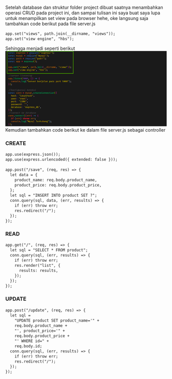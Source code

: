Setelah database dan struktur folder project dibuat saatnya menambahkan operasi CRUD pada project ini, dan sampai tulisan ini saya buat saya lupa untuk menampilkan set view pada browser hehe, oke langsung saja tambahkan code berikut pada file server.js

``` const path = require("path");
app.set("views", path.join(__dirname, "views"));
app.set("view engine", "hbs"); 
```
Sehingga menjadi seperti berikut <br>
![](https://github.com/Bahrul-Rozak/Belajar-Node-JS/blob/main/08_CRUD_Operation/image/add%20set%20view.png) <br>
Kemudian tambahkan code berikut ke dalam file server.js sebagai controller
### CREATE
```
app.use(express.json());
app.use(express.urlencoded({ extended: false }));

app.post("/save", (req, res) => {
  let data = {
    product_name: req.body.product_name,
    product_price: req.body.product_price,
  };
  let sql = "INSERT INTO product SET ?";
  conn.query(sql, data, (err, results) => {
    if (err) throw err;
    res.redirect("/");
  });
});
```
### READ
```
app.get("/", (req, res) => {
  let sql = "SELECT * FROM product";
  conn.query(sql, (err, results) => {
    if (err) throw err;
    res.render("list", {
      results: results,
    });
  });
});
```
### UPDATE
```
app.post("/update", (req, res) => {
  let sql =
    "UPDATE product SET product_name='" +
    req.body.product_name +
    "', product_price='" +
    req.body.product_price +
    "' WHERE id=" +
    req.body.id;
  conn.query(sql, (err, results) => {
    if (err) throw err;
    res.redirect("/");
  });
});
```
